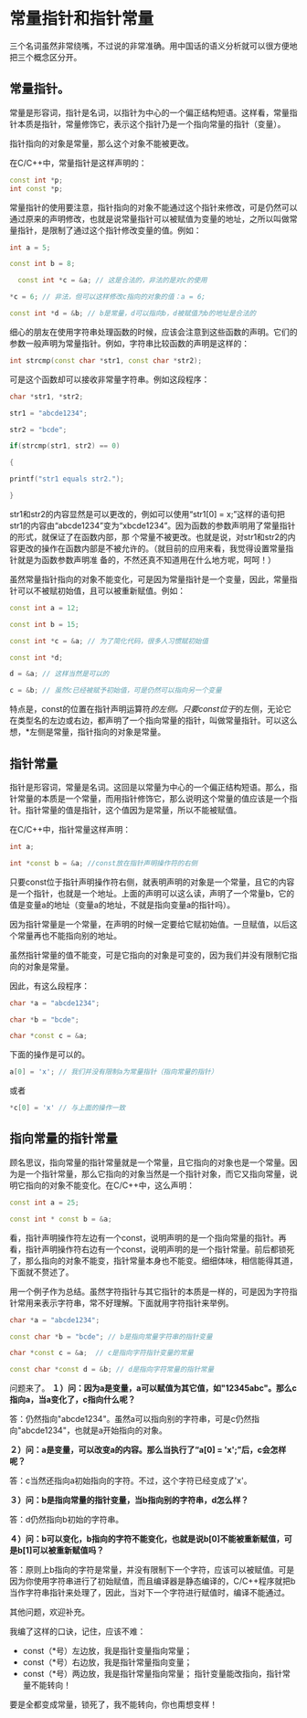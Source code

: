 # 常量指针和指针常量
三个名词虽然非常绕嘴，不过说的非常准确。用中国话的语义分析就可以很方便地把三个概念区分开。



## 常量指针。

常量是形容词，指针是名词，以指针为中心的一个偏正结构短语。这样看，常量指针本质是指针，常量修饰它，表示这个指针乃是一个指向常量的指针（变量）。

指针指向的对象是常量，那么这个对象不能被更改。

在C/C++中，常量指针是这样声明的：
```c++
const int *p;
int const *p;
```
常量指针的使用要注意，指针指向的对象不能通过这个指针来修改，可是仍然可以通过原来的声明修改，也就是说常量指针可以被赋值为变量的地址，之所以叫做常量指针，是限制了通过这个指针修改变量的值。例如：
```c++
int a = 5;

const int b = 8;

  const int *c = &a; // 这是合法的，非法的是对c的使用

*c = 6; // 非法，但可以这样修改c指向的对象的值：a = 6;

const int *d = &b; // b是常量，d可以指向b，d被赋值为b的地址是合法的
```
细心的朋友在使用字符串处理函数的时候，应该会注意到这些函数的声明。它们的参数一般声明为常量指针。例如，字符串比较函数的声明是这样的：
```c++
int strcmp(const char *str1, const char *str2);
```
可是这个函数却可以接收非常量字符串。例如这段程序：
```c++
char *str1, *str2;

str1 = "abcde1234";

str2 = "bcde";

if(strcmp(str1, str2) == 0)

{

printf("str1 equals str2.");

}
```
str1和str2的内容显然是可以更改的，例如可以使用“str1[0] = x;”这样的语句把str1的内容由“abcde1234”变为“xbcde1234”。因为函数的参数声明用了常量指针的形式，就保证了在函数内部，那 个常量不被更改。也就是说，对str1和str2的内容更改的操作在函数内部是不被允许的。（就目前的应用来看，我觉得设置常量指针就是为函数参数声明准 备的，不然还真不知道用在什么地方呢，呵呵！）

虽然常量指针指向的对象不能变化，可是因为常量指针是一个变量，因此，常量指针可以不被赋初始值，且可以被重新赋值。例如：
```c++
const int a = 12;

const int b = 15;

const int *c = &a; // 为了简化代码，很多人习惯赋初始值

const int *d;

d = &a; // 这样当然是可以的

c = &b; // 虽然c已经被赋予初始值，可是仍然可以指向另一个变量
```
特点是，const的位置在指针声明运算符*的左侧。只要const位于*的左侧，无论它在类型名的左边或右边，都声明了一个指向常量的指针，叫做常量指针。可以这么想，*左侧是常量，指针指向的对象是常量。



## 指针常量

指针是形容词，常量是名词。这回是以常量为中心的一个偏正结构短语。那么，指针常量的本质是一个常量，而用指针修饰它，那么说明这个常量的值应该是一个指针。指针常量的值是指针，这个值因为是常量，所以不能被赋值。

在C/C++中，指针常量这样声明：
```c++
int a;

int *const b = &a; //const放在指针声明操作符的右侧
```
只要const位于指针声明操作符右侧，就表明声明的对象是一个常量，且它的内容是一个指针，也就是一个地址。上面的声明可以这么读，声明了一个常量b，它的值是变量a的地址（变量a的地址，不就是指向变量a的指针吗）。

因为指针常量是一个常量，在声明的时候一定要给它赋初始值。一旦赋值，以后这个常量再也不能指向别的地址。

虽然指针常量的值不能变，可是它指向的对象是可变的，因为我们并没有限制它指向的对象是常量。

因此，有这么段程序：
```c++
char *a = "abcde1234";

char *b = "bcde";

char *const c = &a;
```
下面的操作是可以的。
```c++
a[0] = 'x'; // 我们并没有限制a为常量指针（指向常量的指针）
```
或者
```c++
*c[0] = 'x' // 与上面的操作一致
```



## 指向常量的指针常量

顾名思议，指向常量的指针常量就是一个常量，且它指向的对象也是一个常量。因为是一个指针常量，那么它指向的对象当然是一个指针对象，而它又指向常量，说明它指向的对象不能变化。在C/C++中，这么声明：
```c++
const int a = 25;

const int * const b = &a;
```
看，指针声明操作符左边有一个const，说明声明的是一个指向常量的指针。再看，指针声明操作符右边有一个const，说明声明的是一个指针常量。前后都锁死了，那么指向的对象不能变，指针常量本身也不能变。细细体味，相信能得其道，下面就不赘述了。

用一个例子作为总结。虽然字符指针与其它指针的本质是一样的，可是因为字符指针常用来表示字符串，常不好理解。下面就用字符指针来举例。
```c++
char *a = "abcde1234";

const char *b = "bcde"; // b是指向常量字符串的指针变量

char *const c = &a;  // c是指向字符指针变量的常量

const char *const d = &b; // d是指向字符常量的指针常量
```
问题来了。
**１）问：因为a是变量，a可以赋值为其它值，如"12345abc"。那么c指向a，当a变化了，c指向什么呢？**

答：仍然指向"abcde1234"。虽然a可以指向别的字符串，可是c仍然指向"abcde1234"，也就是a开始指向的对象。

**２）问：a是变量，可以改变a的内容。那么当执行了“a[0] = 'x';”后，c会怎样呢？**

答：c当然还指向a初始指向的字符。不过，这个字符已经变成了'x'。

**３）问：b是指向常量的指针变量，当b指向别的字符串，d怎么样？**

答：d仍然指向b初始的字符串。

**４）问：b可以变化，b指向的字符不能变化，也就是说b[0]不能被重新赋值，可是b[1]可以被重新赋值吗？**

答：原则上b指向的字符是常量，并没有限制下一个字符，应该可以被赋值。可是因为你使用字符串进行了初始赋值，而且编译器是静态编译的，C/C++程序就把b当作字符串指针来处理了，因此，当对下一个字符进行赋值时，编译不能通过。

其他问题，欢迎补充。

我编了这样的口诀，记住，应该不难：
- const（*号）左边放，我是指针变量指向常量；
- const（*号）右边放，我是指针常量指向变量；
- const（*号）两边放，我是指针常量指向常量；
指针变量能改指向，指针常量不能转向！

要是全都变成常量，锁死了，我不能转向，你也甭想变样！